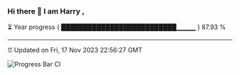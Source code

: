 ### Hi there 👋 I am Harry , 

⏳ Year progress { ██████████████████████████▁▁▁▁ } 87.93 %

---

⏰ Updated on Fri, 17 Nov 2023 22:56:27 GMT

![Progress Bar CI](https://github.com/duykhang68/duykhang68/workflows/Progress%20Bar%20CI/badge.svg)
